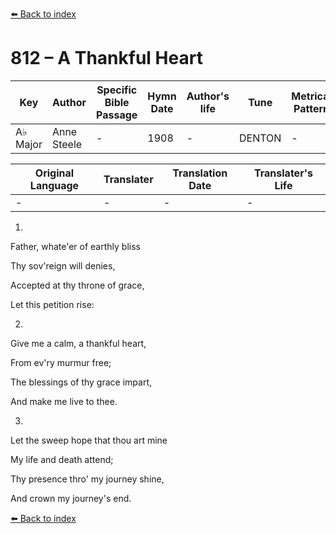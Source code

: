 [⬅️ Back to index](../README.md)

# 812 – A Thankful Heart

Key | Author   | Specific Bible Passage     |Hymn Date |Author's life |Tune |Metrical Pattern   |Composer/Source
-- | --------- | ---------------------------|----------|--------------|-----|-------------------|-------------  
A♭ Major |Anne Steele |- |1908 |- |DENTON |- |E. Hamilton

Original Language | Translater | Translation Date   | Translater's Life  
----------------- | --------- | --------------------|-------------     
\- |- |- |-




1.

Father, whate'er of earthly bliss

Thy sov'reign will denies,

Accepted at thy throne of grace,

Let this petition rise:



2.

Give me a calm, a thankful heart,

From ev'ry murmur free;

The blessings of thy grace impart,

And make me live to thee.



3.

Let the sweep hope that thou art mine

My life and death attend;

Thy presence thro' my journey shine,

And crown my journey's end.



[⬅️ Back to index](../README.md)
